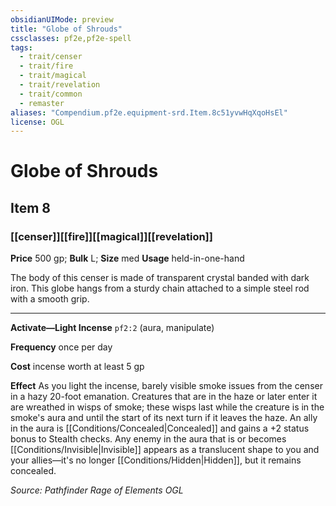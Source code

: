 ```yaml
---
obsidianUIMode: preview
title: "Globe of Shrouds"
cssclasses: pf2e,pf2e-spell
tags:
  - trait/censer
  - trait/fire
  - trait/magical
  - trait/revelation
  - trait/common
  - remaster
aliases: "Compendium.pf2e.equipment-srd.Item.8c51yvwHqXqoHsEl"
license: OGL
---
```

# Globe of Shrouds
## Item 8
### [[censer]][[fire]][[magical]][[revelation]]


**Price** 500 gp; 
**Bulk** L; **Size** med
**Usage** held-in-one-hand

The body of this censer is made of transparent crystal banded with dark iron. This globe hangs from a sturdy chain attached to a simple steel rod with a smooth grip.

* * *

**Activate—Light Incense** `pf2:2` (aura, manipulate)

**Frequency** once per day

**Cost** incense worth at least 5 gp

**Effect** As you light the incense, barely visible smoke issues from the censer in a hazy 20-foot emanation. Creatures that are in the haze or later enter it are wreathed in wisps of smoke; these wisps last while the creature is in the smoke's aura and until the start of its next turn if it leaves the haze. An ally in the aura is [[Conditions/Concealed|Concealed]] and gains a +2 status bonus to Stealth checks. Any enemy in the aura that is or becomes [[Conditions/Invisible|Invisible]] appears as a translucent shape to you and your allies—it's no longer [[Conditions/Hidden|Hidden]], but it remains concealed.

*Source: Pathfinder Rage of Elements*
*OGL*
